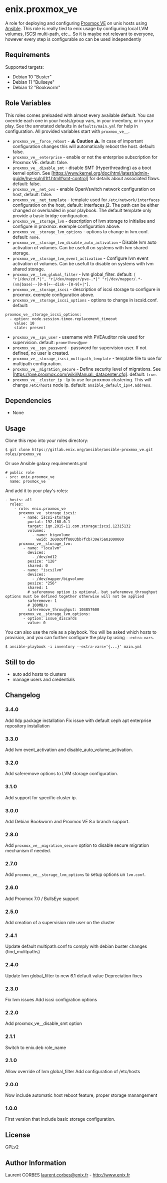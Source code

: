enix.proxmox_ve
=================

A role for deploying and configuring [Proxmox VE](https://www.proxmox.com/en/proxmox_ve) on unix hosts using [Ansible](http://www.ansible.com/).
This role is really tied to enix usage by configuring local LVM volumes, ISCSI multi-path, etc... So it is maybe not relevant to everyone, however every step is configurable so can be used independently


Requirements
------------

Supported targets:

- Debian 10 "Buster"
- Debian 11 "Bullseye"
- Debian 12 "Bookworm"


Role Variables
--------------

This roles comes preloaded with almost every available default. You can override each one in your hosts/group vars, in your inventory, or in your play. See the annotated defaults in `defaults/main.yml` for help in configuration. All provided variables start with `proxmox_ve__`.

- `proxmox_ve__force_reboot` - :warning: **Caution** :warning:. In case of important configuration changes this will automatically reboot the host. default: false.
- `proxmox_ve__enterprise` - enable or not the enterprise subscription for Proxmox VE. default: false.
- `proxmox_ve__disable_smt` - disable SMT (Hyperthreading) as a boot kernel option. See [https://www.kernel.org/doc/html/latest/admin-guide/hw-vuln/l1tf.html#smt-control] for details about associated flaws. default: false.
- `proxmox_ve__net_ovs` - enable OpenVswitch network configuration on host, default: false.
- `proxmox_ve__net_template` - template used for `/etc/network/interfaces` configuration on the host, default: interfaces.j2. The path can be either changed or overloaded in your playbook. The default template only provide a basic bridge configuration.
- `proxmox_ve__storage_lvm` - description of lvm storage to initialise and configure in proxmox. exemple configuration above.
- `proxmox_ve__storage_lvm_options` - options to change in lvm.conf. default: `none`.
- `proxmox_ve__storage_lvm_disable_auto_activation` - Disable lvm auto activation of volumes. Can be usefull on systems with lvm shared storage.
- `proxmox_ve__storage_lvm_event_activation` - Configure lvm event activation of volumes. Can be usefull to disable on systems with lvm shared storage.
- `proxmox_ve__lvm_global_filter` - lvm global_filter. default: `[ "r|/dev/zd.*|", "r|/dev/mapper/pve-.*|" "r|/dev/mapper/.*-(vm|base)--[0-9]+--disk--[0-9]+|"]`.
- `proxmox_ve__storage_iscsi` - description of iscsi storage to configure in proxmox. exemple configuration above.
- `proxmox_ve__storage_iscsi_options` - options to change in iscsid.conf. default:
```
proxmox_ve__storage_iscsi_options:
  - option: node.session.timeo.replacement_timeout
    value: 10
    state: present
```
- `proxmox_ve__spv_user` - username with PVEAuditor role used for supervision. default: `prometheus@pve`
- `proxmox_ve__spv_password` - password for supervision user. If not defined, no user is created.
- `proxmox_ve__storage_iscsi_multipath_template` - template file to use for multipath configuration.
- `proxmox_ve__migration_secure` - Define security level of migrations. See [https://pve.proxmox.com/wiki/Manual:_datacenter.cfg]. default: `true`.
- `proxmox_ve__cluster_ip` - Ip to use for proxmox clustering. This will change `/etc/hosts` node ip. default:  `ansible_default_ipv4.address`.


Dependencies
------------

- None

Usage
-----

Clone this repo into your roles directory:

    $ git clone https://gitlab.enix.org/ansible/ansible-proxmox_ve.git roles/proxmox_ve

Or use Ansible galaxy requirements.yml

    # public role
    - src: enix.proxmox_ve
      name: proxmox_ve

And add it to your play's roles:

    - hosts: all
      roles:
        - role: enix.proxmox_ve
          proxmox_ve__storage_iscsi:
            - name: iscsi-storage
              portal: 192.168.0.1
              target: iqn.2015-11.com.storage:iscsi.12315132
              volumes:
                - name: bigvolume
                  wwid: 3600c0ff0003bb7fcb730e75a01000000
          proxmox_ve__storage_lvm:
            - name: "localvm"
              devices:
                - /dev/md12
              pesize: "128"
              shared: 0
            - name: "iscsilvm"
              devices:
                - /dev/mapper/bigvolume
              pesize: "256"
              shared: 1
              # saferemove option is optional. but saferemove_throughput options must be defined together otherwise will not be applied
              saferemove: 1
              # 100MB/s
              saferemove_throughput: 104857600
          proxmox_ve__storage_lvm_options:
            - option: issue_discards
              value: 0

You can also use the role as a playbook. You will be asked which hosts to provision, and you can further configure the play by using `--extra-vars`.

    $ ansible-playbook -i inventory --extra-vars='{...}' main.yml

Still to do
-----------

- auto add hosts to clusters
- manage users and credentials


Changelog
---------

### 3.4.0

Add lldp package installation
Fix issue with default ceph apt enterprise repository installation

### 3.3.0

Add lvm event_activation and disable_auto_volume_activation.

### 3.2.0

Add saferemove options to LVM storage configuration.

### 3.1.0

Add support for specific cluster ip.

### 3.0.0

Add Debian Bookworm and Proxmox VE 8.x branch support.

### 2.8.0

Add `proxmox_ve__migration_secure` option to disable secure migration mechanism if needed.
### 2.7.0

Add `proxmox_ve__storage_lvm_options` to setup options un `lvm.conf`.

### 2.6.0

Add Proxmox 7.0 / BullsEye support
### 2.5.0

Add creation of a supervision role user on the cluster

### 2.4.1

Update default multipath.conf to comply with debian buster changes (find_mulitpaths)

### 2.4.0

Update lvm global_filter to new 6.1 default value
Depreciation fixes

### 2.3.0

Fix lvm issues
Add iscsi configration options

### 2.2.0

Add proxmox_ve__disable_smt option

### 2.1.1

Switch to enix.deb role_name

### 2.1.0

Allow override of lvm global_filter
Add configuration of /etc/hosts

### 2.0.0

Now include automatic host reboot feature, proper storage manangement

### 1.0.0

First version that include basic storage configuration.

License
-------

GPLv2

Author Information
------------------

Laurent CORBES <laurent.corbes@enix.fr> - http://www.enix.fr
